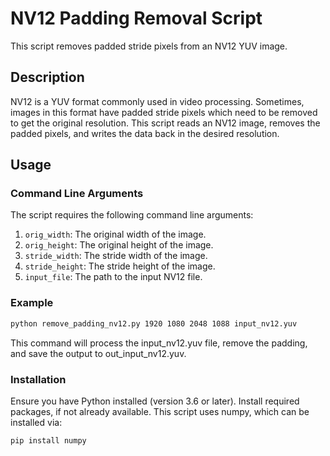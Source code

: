 # NV12 Padding Removal Script

This script removes padded stride pixels from an NV12 YUV image.

## Description

NV12 is a YUV format commonly used in video processing. Sometimes, images in this format have padded stride pixels which need to be removed to get the original resolution. This script reads an NV12 image, removes the padded pixels, and writes the data back in the desired resolution.

## Usage

### Command Line Arguments

The script requires the following command line arguments:

1. `orig_width`: The original width of the image.
2. `orig_height`: The original height of the image.
3. `stride_width`: The stride width of the image.
4. `stride_height`: The stride height of the image.
5. `input_file`: The path to the input NV12 file.

### Example

```sh
python remove_padding_nv12.py 1920 1080 2048 1088 input_nv12.yuv
```
This command will process the input_nv12.yuv file, remove the padding, and save the output to out_input_nv12.yuv.

### Installation
Ensure you have Python installed (version 3.6 or later).
Install required packages, if not already available. This script uses numpy, which can be installed via:

```sh
pip install numpy
```